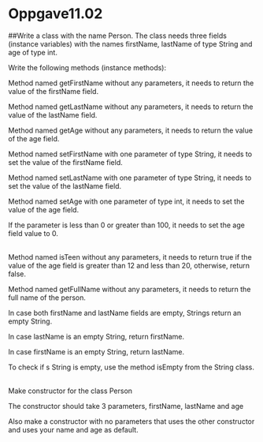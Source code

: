 # Oppgave11.02

##Write a class with the name Person. The class needs three fields (instance variables) with the names firstName, lastName of type String and age of type int.

 
Write the following methods (instance methods): <br>

 
Method named getFirstName without any parameters, it needs to return the value of the firstName field. <br>

 
Method named getLastName without any parameters, it needs to return the value of the lastName field. <br>

 
Method named getAge without any parameters, it needs to return the value of the age field. <br>

 
Method named setFirstName with one parameter of type String, it needs to set the value of the firstName field. <br>

 
Method named setLastName with one parameter of type String, it needs to set the value of the lastName field. <br>

 
Method named setAge with one parameter of type int, it needs to set the value of the age field. <br>

If the parameter is less than 0 or greater than 100, it needs to set the age field value to 0. <br><br>

 
Method named isTeen without any parameters, it needs to return true if the value of the age field is greater than 12 and less than 20, otherwise, return false. <br>

 
Method named getFullName without any parameters, it needs to return the full name of the person. <br>

 
In case both firstName and lastName fields are empty, Strings return an empty String. <br>

 
In case lastName is an empty String, return firstName. <br>

 
In case firstName is an empty String, return lastName. <br>

 
To check if s String is empty, use the method isEmpty from the String class. <br><br>




Make constructor for the class Person <br>

The constructor should take 3 parameters, firstName, lastName and age <br>

Also make a constructor with no parameters that uses the other constructor and uses your name and age as default. <br>
